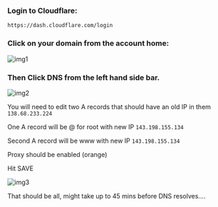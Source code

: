 ### Login to Cloudflare:

`https://dash.cloudflare.com/login`

### Click on your domain from the account home:

![img1](/Users/mikekey/Projects/directions-marcus/img/img1.png)

### Then Click DNS from the left hand side bar.

![img2](/Users/mikekey/Projects/directions-marcus/img/img2.png)

You will need to edit two A records that should have an old IP in them `138.68.233.224`

One A record will be @ for root with new IP `143.198.155.134`

Second A record will be www with new IP `143.198.155.134`

Proxy should be enabled (orange)

Hit SAVE

![img3](/Users/mikekey/Projects/directions-marcus/img/img3.png)

That should be all, might take up to 45 mins before DNS resolves.... 

